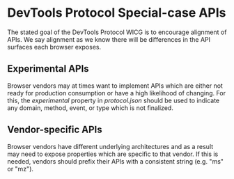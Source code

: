 # DevTools Protocol Special-case APIs
The stated goal of the DevTools Protocol WICG is to encourage alignment of APIs. We say alignment as we know there will be differences in the API surfaces each browser exposes.

## Experimental APIs
Browser vendors may at times want to implement APIs which are either not ready for production consumption or have a high likelihood of changing. For this, the _experimental_ property in _protocol.json_ should be used to indicate any domain, method, event, or type which is not finalized.

## Vendor-specific APIs
Browser vendors have different underlying architectures and as a result may need to expose properties which are specific to that vendor. If this is needed, vendors should prefix their APIs with a consistent string (e.g. "ms" or "mz").